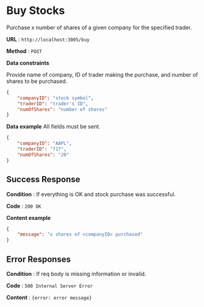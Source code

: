 # Buy Stocks

Purchase x number of shares of a given company for the specified trader.

**URL** : `http://localhost:3005/buy`

**Method** : `POST`

**Data constraints**

Provide name of company, ID of trader making the purchase, and number of shares to be purchased.

```json
{
    "companyID": "stock symbol",
    "traderID": "trader's ID",
    "numOfShares": "number of shares"
}
```

**Data example** All fields must be sent.

```json
{
    "companyID": "AAPL",
    "traderID": "717",
    "numOfShares": "20"
}
```

## Success Response

**Condition** : If everything is OK and stock purchase was successful.

**Code** : `200 OK`

**Content example**

```json
{
    "message": "x shares of <companyID> purchased"
}
```

## Error Responses

**Condition** : If req body is missing information or invalid.

**Code** : `500 Internal Server Error`

**Content** : `{error: error message}`
